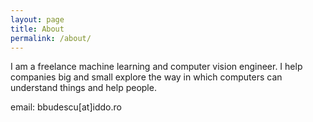 ```yaml
---
layout: page
title: About
permalink: /about/
---
```


I am a freelance machine learning and computer vision engineer. I help companies big and small explore the way in which computers can understand things and help people.

email: bbudescu[at]iddo.ro
